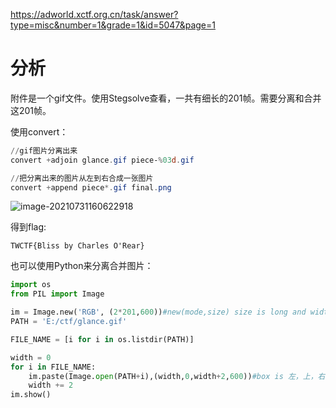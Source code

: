 https://adworld.xctf.org.cn/task/answer?type=misc&number=1&grade=1&id=5047&page=1

# 分析

附件是一个gif文件。使用Stegsolve查看，一共有细长的201帧。需要分离和合并这201帧。

使用convert：

```powershell
//gif图片分离出来
convert +adjoin glance.gif piece-%03d.gif

//把分离出来的图片从左到右合成一张图片
convert +append piece*.gif final.png
```

![image-20210731160622918](C:\my_ctf_learning\writeup\MISC\攻防世界\images\image-20210731160622918.png)

得到flag:

```
TWCTF{Bliss by Charles O'Rear}
```

也可以使用Python来分离合并图片：

```python
import os 
from PIL import Image

im = Image.new('RGB', (2*201,600))#new(mode,size) size is long and width
PATH = 'E:/ctf/glance.gif'

FILE_NAME = [i for i in os.listdir(PATH)]

width = 0
for i in FILE_NAME:
    im.paste(Image.open(PATH+i),(width,0,width+2,600))#box is 左，上，右,下
    width += 2
im.show()
```


